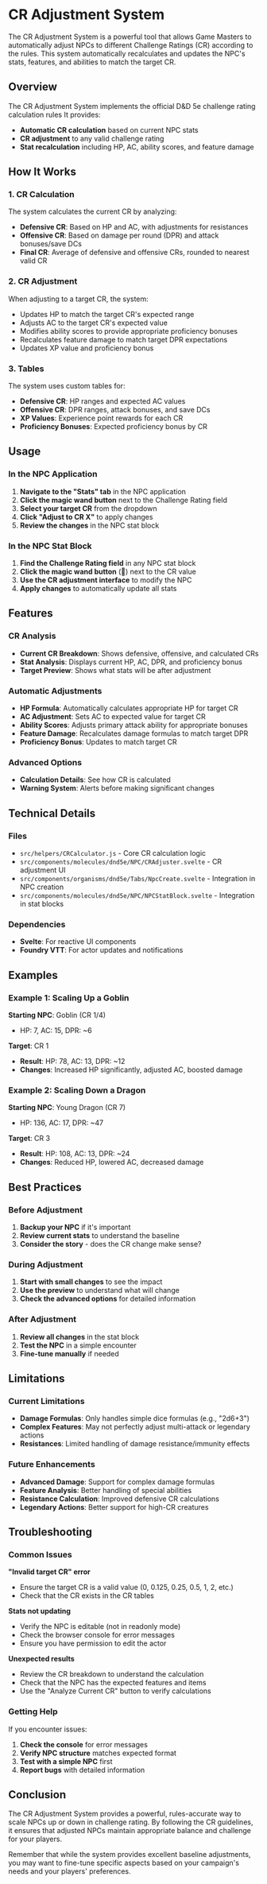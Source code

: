 # CR Adjustment System

The CR Adjustment System is a powerful tool that allows Game Masters to automatically adjust NPCs to different Challenge Ratings (CR) according to the rules. This system automatically recalculates and updates the NPC's stats, features, and abilities to match the target CR.

## Overview

The CR Adjustment System implements the official D&D 5e challenge rating calculation rules It provides:

- **Automatic CR calculation** based on current NPC stats
- **CR adjustment** to any valid challenge rating
- **Stat recalculation** including HP, AC, ability scores, and feature damage

## How It Works

### 1. CR Calculation

The system calculates the current CR by analyzing:

- **Defensive CR**: Based on HP and AC, with adjustments for resistances
- **Offensive CR**: Based on damage per round (DPR) and attack bonuses/save DCs
- **Final CR**: Average of defensive and offensive CRs, rounded to nearest valid CR

### 2. CR Adjustment

When adjusting to a target CR, the system:

- Updates HP to match the target CR's expected range
- Adjusts AC to the target CR's expected value
- Modifies ability scores to provide appropriate proficiency bonuses
- Recalculates feature damage to match target DPR expectations
- Updates XP value and proficiency bonus

### 3. Tables

The system uses custom tables for:

- **Defensive CR**: HP ranges and expected AC values
- **Offensive CR**: DPR ranges, attack bonuses, and save DCs
- **XP Values**: Experience point rewards for each CR
- **Proficiency Bonuses**: Expected proficiency bonus by CR

## Usage

### In the NPC Application

1. **Navigate to the "Stats" tab** in the NPC application
2. **Click the magic wand button** next to the Challenge Rating field
3. **Select your target CR** from the dropdown
4. **Click "Adjust to CR X"** to apply changes
5. **Review the changes** in the NPC stat block

### In the NPC Stat Block

1. **Find the Challenge Rating field** in any NPC stat block
2. **Click the magic wand button** (🔮) next to the CR value
3. **Use the CR adjustment interface** to modify the NPC
4. **Apply changes** to automatically update all stats

## Features

### CR Analysis

- **Current CR Breakdown**: Shows defensive, offensive, and calculated CRs
- **Stat Analysis**: Displays current HP, AC, DPR, and proficiency bonus
- **Target Preview**: Shows what stats will be after adjustment

### Automatic Adjustments

- **HP Formula**: Automatically calculates appropriate HP for target CR
- **AC Adjustment**: Sets AC to expected value for target CR
- **Ability Scores**: Adjusts primary attack ability for appropriate bonuses
- **Feature Damage**: Recalculates damage formulas to match target DPR
- **Proficiency Bonus**: Updates to match target CR

### Advanced Options

- **Calculation Details**: See how CR is calculated
- **Warning System**: Alerts before making significant changes

## Technical Details

### Files

- `src/helpers/CRCalculator.js` - Core CR calculation logic
- `src/components/molecules/dnd5e/NPC/CRAdjuster.svelte` - CR adjustment UI
- `src/components/organisms/dnd5e/Tabs/NpcCreate.svelte` - Integration in NPC creation
- `src/components/molecules/dnd5e/NPC/NPCStatBlock.svelte` - Integration in stat blocks

### Dependencies

- **Svelte**: For reactive UI components
- **Foundry VTT**: For actor updates and notifications

## Examples

### Example 1: Scaling Up a Goblin

**Starting NPC**: Goblin (CR 1/4)
- HP: 7, AC: 15, DPR: ~6

**Target**: CR 1
- **Result**: HP: 78, AC: 13, DPR: ~12
- **Changes**: Increased HP significantly, adjusted AC, boosted damage

### Example 2: Scaling Down a Dragon

**Starting NPC**: Young Dragon (CR 7)
- HP: 136, AC: 17, DPR: ~47

**Target**: CR 3
- **Result**: HP: 108, AC: 13, DPR: ~24
- **Changes**: Reduced HP, lowered AC, decreased damage

## Best Practices

### Before Adjustment

1. **Backup your NPC** if it's important
2. **Review current stats** to understand the baseline
3. **Consider the story** - does the CR change make sense?

### During Adjustment

1. **Start with small changes** to see the impact
2. **Use the preview** to understand what will change
3. **Check the advanced options** for detailed information

### After Adjustment

1. **Review all changes** in the stat block
2. **Test the NPC** in a simple encounter
3. **Fine-tune manually** if needed

## Limitations

### Current Limitations

- **Damage Formulas**: Only handles simple dice formulas (e.g., "2d6+3")
- **Complex Features**: May not perfectly adjust multi-attack or legendary actions
- **Resistances**: Limited handling of damage resistance/immunity effects

### Future Enhancements

- **Advanced Damage**: Support for complex damage formulas
- **Feature Analysis**: Better handling of special abilities
- **Resistance Calculation**: Improved defensive CR calculations
- **Legendary Actions**: Better support for high-CR creatures

## Troubleshooting

### Common Issues

**"Invalid target CR" error**
- Ensure the target CR is a valid value (0, 0.125, 0.25, 0.5, 1, 2, etc.)
- Check that the CR exists in the CR tables

**Stats not updating**
- Verify the NPC is editable (not in readonly mode)
- Check the browser console for error messages
- Ensure you have permission to edit the actor

**Unexpected results**
- Review the CR breakdown to understand the calculation
- Check that the NPC has the expected features and items
- Use the "Analyze Current CR" button to verify calculations

### Getting Help

If you encounter issues:

1. **Check the console** for error messages
2. **Verify NPC structure** matches expected format
3. **Test with a simple NPC** first
4. **Report bugs** with detailed information

## Conclusion

The CR Adjustment System provides a powerful, rules-accurate way to scale NPCs up or down in challenge rating. By following the CR guidelines, it ensures that adjusted NPCs maintain appropriate balance and challenge for your players.

Remember that while the system provides excellent baseline adjustments, you may want to fine-tune specific aspects based on your campaign's needs and your players' preferences.
